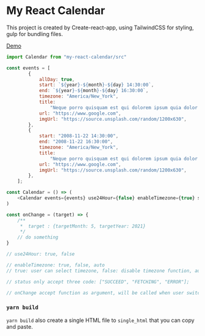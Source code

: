 # My React Calendar

This project is created by Create-react-app, using TailwindCSS for styling, gulp for bundling files.

[Demo](https://yaowang908.github.io/my-react-calendar/)

```js
import Calendar from "my-react-calendar/src"

const events = [
        {
            allDay: true,
            start: `${year}-${month}-${day} 14:30:00`,
            end: `${year}-${month}-${day} 16:30:00`,
            timezone: "America/New_York",
            title:
                "Neque porro quisquam est qui dolorem ipsum quia dolor sit amet, consectetur",
            url: "https://www.google.com",
            imgUrl: "https://source.unsplash.com/random/1200x630",
        },
        {
            start: "2008-11-22 14:30:00",
            end: "2008-11-22 16:30:00",
            timezone: "America/New_York",
            title:
                "Neque porro quisquam est qui dolorem ipsum quia dolor sit amet, consectetur",
            url: "https://www.google.com",
            imgUrl: "https://source.unsplash.com/random/1200x630",
        },
    ];

const Calendar = () => (
    <Calendar events={events} use24Hour={false} enableTimezone={true} status={"SUCCEED"} onChange={onChange}}/>
)

const onChange = (target) => {
    /**
     *  target : {targetMonth: 5, targetYear: 2021}
     */
    // do something
}

// use24Hour: true, false

// enableTimezone: true, false, auto
// true: user can select timezone, false: disable timezone function, auto: only show client timezone without changing

// status only accept three code: ["SUCCEED", "FETCHING", "ERROR"];

// onChange accept function as argument, will be called when user switches month or year
```

### `yarn build`

`yarn build` also create a single HTML file to `single_html` that you can copy and paste.
